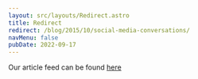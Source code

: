 ```yaml
---
layout: src/layouts/Redirect.astro
title: Redirect
redirect: /blog/2015/10/social-media-conversations/
navMenu: false
pubDate: 2022-09-17
---
```

<div>
Our article feed can be found <a href="/blog/2015/10/social-media-conversations/">here</a>
</div>
